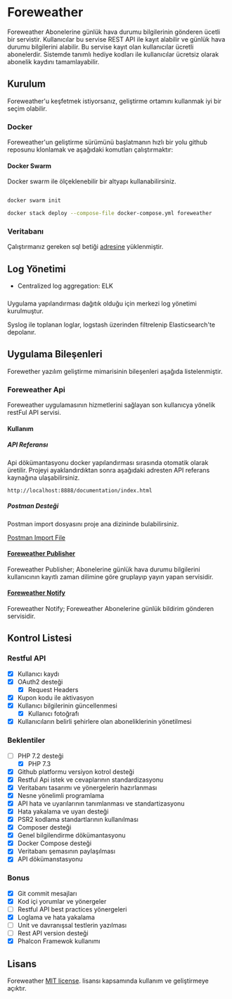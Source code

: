 # Foreweather

Foreweather Abonelerine günlük hava durumu bilgilerinin gönderen ücetli bir servistir. Kullanıcılar bu servise REST
 API ile kayıt alabilir ve günlük hava durumu bilgilerini alabilir. Bu servise kayıt olan kullanıcılar ücretli 
 abonelerdir. Sistemde tanımlı hediye kodları ile kullanıcılar ücretsiz olarak abonelik kaydını tamamlayabilir.
 
## Kurulum

Foreweather'u keşfetmek istiyorsanız, geliştirme ortamını kullanmak iyi bir seçim olabilir. 

### Docker

Foreweather'un geliştirme sürümünü başlatmanın hızlı bir yolu github reposunu klonlamak ve aşağıdaki komutları çalıştırmaktır:

#### Docker Swarm 

Docker swarm ile ölçeklenebilir bir altyapı kullanabilirsiniz.

```bash

docker swarm init

docker stack deploy --compose-file docker-compose.yml foreweather

```

### Veritabanı

Çalıştırmanız gereken sql betiği [adresine](https://raw.githubusercontent.com/foreweather/api.foreweather.com/master/docker/database.sql) yüklenmiştir.

## Log Yönetimi

 * Centralized log aggregation: ELK

### 

Uygulama yapılandırması dağıtık olduğu için merkezi log yönetimi kurulmuştur.

Syslog ile toplanan loglar, logstash üzerinden filtrelenip Elasticsearch'te depolanır. 

## Uygulama Bileşenleri

Forewether yazılım geliştirme mimarisinin bileşenleri aşağıda listelenmiştir.

### Foreweather Api

Foreweather uygulamasının hizmetlerini sağlayan son kullanıcya yönelik restFul API servisi.

#### Kullanım

##### API Referansı

Api dökümantasyonu docker yapılandırması sırasında otomatik olarak üretilir. Projeyi ayaklandırdıktan sonra aşağıdaki adresten API referans kaynağına ulaşabilirsiniz.

```
http://localhost:8888/documentation/index.html
```

##### Postman Desteği

Postman import dosyasını proje ana dizininde bulabilirsiniz. 

[Postman Import File](https://raw.githubusercontent.com/foreweather/api.foreweather.com/master/ForeweatherProject.postman_collection.json)

#### [Foreweather Publisher](https://github.com/foreweather/publisher)

Foreweather Publisher; Abonelerine günlük hava durumu bilgilerini kullanıcının kayıtlı zaman dilimine göre gruplayıp 
yayın yapan servisidir.

#### [Foreweather Notify](https://github.com/foreweather/notify)

Foreweather Notify; Foreweather Abonelerine günlük bildirim gönderen servisidir.

## Kontrol Listesi

### Restful API

- [x] Kullanıcı kaydı
- [x] OAuth2 desteği
    - [x]  Request Headers
- [x] Kupon kodu ile aktivasyon
- [x] Kullanıcı bilgilerinin güncellenmesi
    - [x] Kullanıcı fotoğrafı
- [x] Kullanıcıların belirli şehirlere olan aboneliklerinin yönetilmesi

### Beklentiler

- [ ] PHP 7.2 desteği
    - [x] PHP 7.3
- [x] Github platformu versiyon kotrol desteği
- [x] Restful Api istek ve cevaplarının standardizasyonu
- [x] Veritabanı tasarımı ve yönergelerin hazırlanması
- [x] Nesne yönelimli programlama 
- [x] API hata ve uyarılarının tanımlanması ve standartizasyonu
- [x] Hata yakalama ve uyarı desteği
- [x] PSR2 kodlama standartlarının kullanılması 
- [x] Composer desteği
- [x] Genel bilgilendirme dökümantasyonu
- [x] Docker Compose desteği 
- [x] Veritabanı şemasının paylaşılması
- [x] API dökümanstasyonu

### Bonus

- [x] Git commit mesajları
- [x] Kod içi yorumlar ve yönergeler
- [ ] Restful API best practices yönergeleri
- [x] Loglama ve hata yakalama
- [ ] Unit ve davranışsal testlerin yazılması
- [ ] Rest API version desteği
- [x] Phalcon Framewok kullanımı

## Lisans

Foreweather [MIT license](https://opensource.org/licenses/MIT). lisansı kapsamında kullanım ve geliştirmeye açıktır.

